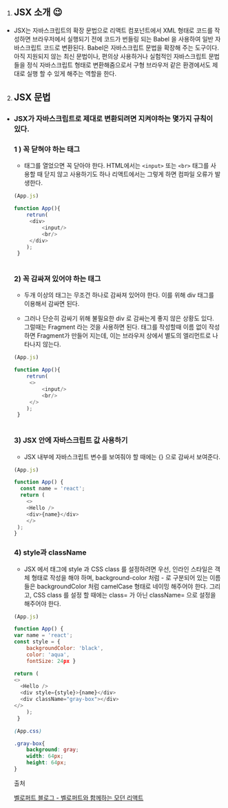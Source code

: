 1. ## JSX 소개 😉
- JSX는 자바스크립트의 확장 문법으로 리액트 컴포넌트에서 XML 형태로 코드를 작성하면 브라우저에서 실행되기 전에 코드가 번들링 되는 Babel 을 사용하여 일반 자바스크립트 코드로 변환된다. Babel은 자바스크립트 문법을 확장해 주는 도구이다. 아직 지원되지 않는 최신 문법이나, 편의상 사용하거나 실험적인 자바스크립트 문법들을 정식 자바스크립트 형태로 변환해줌으로서 구형 브라우저 같은 환경에서도 제대로 실행 할 수 있게 해주는 역할을 한다. 

2. ## JSX 문법
- ### JSX가 자바스크립트로 제대로 변환되려면 지켜야하는 몇가지 규칙이 있다. 

    ### 1 ) 꼭 닫혀야 하는 태그
    - 태그를 열었으면 꼭 닫아야 한다. HTML에서는 `<input>` 또는 `<br>` 태그를 사용할 때 닫지 않고 사용하기도 하나 리액트에서는 그렇게 하면 컴파일 오류가 발생한다. 
    
    ```javascript 
    (App.js)

    function App(){
        retrun(
         <div>
             <input/>
             <br/>
         </div>
        );
     }
     
    ```
    ### 2) 꼭 감싸져 있어야 하는 태그
    - 두개 이상의 태그는 무조건 하나로 감싸져 있어야 한다. 이를 위해 div 태그를 이용해서 감싸면 된다.
    
    - 그러나 단순히 감싸기 위해 불필요한 div 로 감싸는게 좋지 않은 상황도 있다.  그럴때는 Fragment 라는 것을 사용하면 된다. 태그를 작성할때 이름 없이 작성하면 Fragment가 만들어 지는데, 이는 브라우저 상에서 별도의 엘리먼트로 나타나지 않는다.

    ```javascript 
    (App.js)

    function App(){
        retrun(
         <>  
             <input/>
             <br/>
         </>
        );
     }
     
    ```

    ### 3) JSX 안에 자바스크립트 값 사용하기
    - JSX 내부에 자바스크립트 변수를 보여줘야 할 때에는 {} 으로 감싸서 보여준다.

    ```javascript
    (App.js)

    function App() {
      const name = 'react';
      return (
        <>
        <Hello />
        <div>{name}</div>
        </>
     );
    }

    ```
    ### 4) style과 className
    - JSX 에서 태그에 style 과 CSS class 를 설정하려면 우선, 인라인 스타일은 객체 형태로 작성을 해야 하며, background-color 처럼 - 로 구분되어 있는 이름들은 backgroundColor 처럼 camelCase 형태로 네이밍 해주어야 한다. 그리고, CSS class 를 설정 할 때에는 class= 가 아닌 className= 으로 설정을 해주어야 한다.
    ```javascript
    (App.js)

    function App() {
    var name = 'react';
    const style = {
        backgroundColor: 'black',
        color: 'aqua',
        fontSize: 24px }

  return (
    <>
      <Hello />
      <div style={style}>{name}</div>
      <div className="gray-box"></div>
    </>
        );
     }
  
  ```
    ```css
    (App.css)

    .gray-box{
        background: gray;
        width: 64px;
        height: 64px;
    }
    ```
    출처
    
    <a href="https://react.vlpt.us/">벨로퍼트 블로그 - 벨로퍼트와 함께하는 모던 리액트</a>
    
